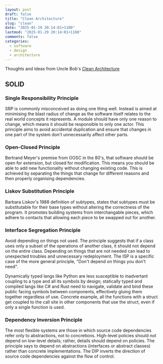 ```yaml
---
layout: post
draft: false
title: "Clean Architecture"
slug: "clean"
date: "2025-01-29 20:14:01+1100"
lastmod: "2025-01-29 20:14:01+1100"
comments: false
categories:
  - software
  - design
  - architecture
---
```


Thoughts and ideas from Uncle Bob's [Clean Architecture]()

## SOLID

### Single Responsibility Principle

SRP is commonly misconceived as doing one thing well. Instead is aimed at minimising the blast radius of change as the software itself relates to the real world concepts it represents. A module should have only one reason to change, which means it should be responsible to only one actor. This principle aims to avoid accidental duplication and ensure that changes in one part of the system don't unnecessarily affect other parts.

### Open-Closed Principle

Bertrand Meyer's premise from OOSC in the 80's, that software should be open for extension, but closed for modification. This means you should be able to add new functionality without changing existing code. This is achieved by separating the things that change for different reasons and then properly organising dependencies.

### Liskov Substitution Principle

Barbara Liskov's 1988 definition of subtypes, states that subtypes must be substitutable for their base types without altering the correctness of the program. It promotes building systems from interchangable pieces, which adhere to contacts that allowing each piece to be swapped out for another.

### Interface Segregation Principle

Avoid depending on things not used. The principle suggests that if a class uses only a subset of the operations of another class, it should not depend on the entire class. Depending on things that are not needed can lead to unexpected troubles and unnecessary redeployment. The ISP is a specific case of the more general principle, "Don't depend on things you don't need".

Dynamically typed langs like Python are less susceptible to inadvertant coupling to a type and all its symbols by design; statically typed and compiled langs like C# and Rust need to navigate, validate and bind these public facing symbols between components, effectively gluing them together regardless of use. Concrete example, all the functions with a struct get coupled to the call site in other components that use the struct, even if only a single function is used.

### Dependency Inversion Principle

The most flexible systems are those in which source code dependencies refer only to abstractions, not to concretions. High-level policies should not depend on low-level details; rather, details should depend on policies. The principle says to depend on abstractions (interfaces or abstract classes) rather than concrete implementations. The DIP inverts the direction of source code dependencies against the flow of control.
